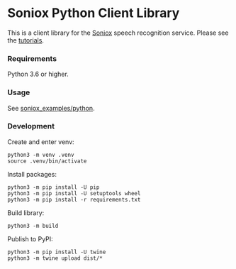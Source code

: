 # Soniox Python Client Library

This is a client library for the [Soniox](https://soniox.com/) speech
recognition service. Please see the [tutorials](https://soniox.com/docs).

### Requirements

Python 3.6 or higher.

### Usage

See [soniox_examples/python](https://github.com/soniox/soniox_examples/tree/master/python).

### Development

Create and enter venv:

```
python3 -m venv .venv
source .venv/bin/activate
```

Install packages:

```
python3 -m pip install -U pip
python3 -m pip install -U setuptools wheel
python3 -m pip install -r requirements.txt
```

Build library:

```
python3 -m build
```

Publish to PyPI:

```
python3 -m pip install -U twine
python3 -m twine upload dist/*
```
